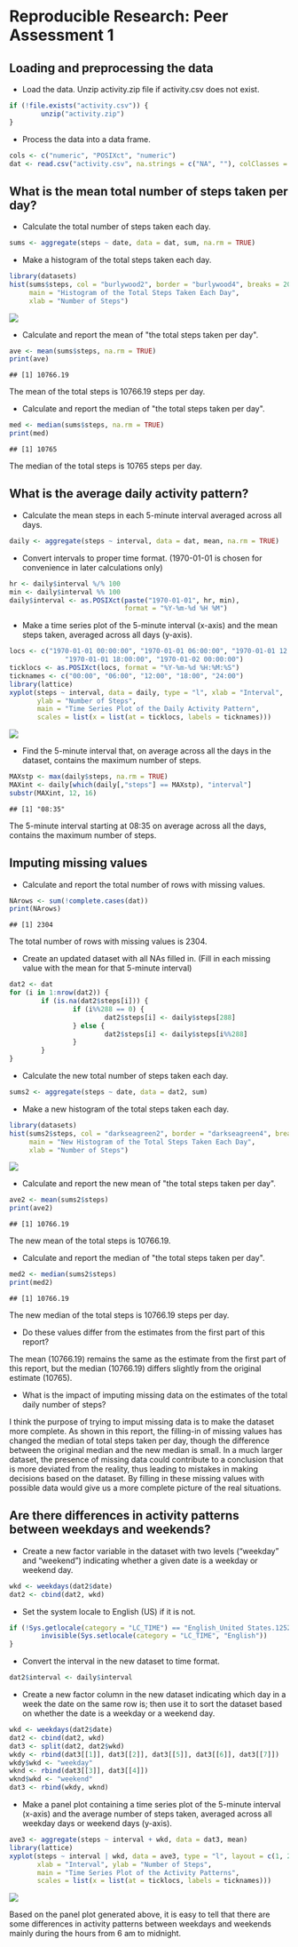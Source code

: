 # Reproducible Research: Peer Assessment 1


## Loading and preprocessing the data
- Load the data. Unzip activity.zip file if activity.csv does not exist.

```r
if (!file.exists("activity.csv")) {
        unzip("activity.zip")
}
```
- Process the data into a data frame.

```r
cols <- c("numeric", "POSIXct", "numeric")
dat <- read.csv("activity.csv", na.strings = c("NA", ""), colClasses = cols)
```

## What is the mean total number of steps taken per day?
- Calculate the total number of steps taken each day.

```r
sums <- aggregate(steps ~ date, data = dat, sum, na.rm = TRUE)
```
- Make a histogram of the total steps taken each day.

```r
library(datasets)
hist(sums$steps, col = "burlywood2", border = "burlywood4", breaks = 20,
     main = "Histogram of the Total Steps Taken Each Day", 
     xlab = "Number of Steps")
```

![](PA1_template_files/figure-html/histogram1-1.png) 

- Calculate and report the mean of "the total steps taken per day".

```r
ave <- mean(sums$steps, na.rm = TRUE)
print(ave)
```

```
## [1] 10766.19
```
The mean of the total steps is 10766.19 steps per 
day.

- Calculate and report the median of "the total steps taken per day".

```r
med <- median(sums$steps, na.rm = TRUE)
print(med)
```

```
## [1] 10765
```
The median of the total steps is 10765 steps per 
day.

## What is the average daily activity pattern?
- Calculate the mean steps in each 5-minute interval averaged across all days.

```r
daily <- aggregate(steps ~ interval, data = dat, mean, na.rm = TRUE)
```
- Convert intervals to proper time format. (1970-01-01 is chosen for 
convenience in later calculations only)

```r
hr <- daily$interval %/% 100
min <- daily$interval %% 100
daily$interval <- as.POSIXct(paste("1970-01-01", hr, min), 
                             format = "%Y-%m-%d %H %M")
```
- Make a time series plot of the 5-minute interval (x-axis) and the mean steps 
taken, averaged across all days (y-axis).

```r
locs <- c("1970-01-01 00:00:00", "1970-01-01 06:00:00", "1970-01-01 12:00:00", 
              "1970-01-01 18:00:00", "1970-01-02 00:00:00")
ticklocs <- as.POSIXct(locs, format = "%Y-%m-%d %H:%M:%S")
ticknames <- c("00:00", "06:00", "12:00", "18:00", "24:00")
library(lattice)
xyplot(steps ~ interval, data = daily, type = "l", xlab = "Interval", 
       ylab = "Number of Steps", 
       main = "Time Series Plot of the Daily Activity Pattern", 
       scales = list(x = list(at = ticklocs, labels = ticknames)))
```

![](PA1_template_files/figure-html/xyplot1-1.png) 

- Find the 5-minute interval that, on average across all the days in the dataset, 
contains the maximum number of steps.

```r
MAXstp <- max(daily$steps, na.rm = TRUE)
MAXint <- daily[which(daily[,"steps"] == MAXstp), "interval"]
substr(MAXint, 12, 16)
```

```
## [1] "08:35"
```
The 5-minute interval starting at 08:35 on average across 
all the days, contains the maximum number of steps.

## Imputing missing values
- Calculate and report the total number of rows with missing values.

```r
NArows <- sum(!complete.cases(dat))
print(NArows)
```

```
## [1] 2304
```
The total number of rows with missing values is 2304.

- Create an updated dataset with all NAs filled in. 
(Fill in each missing value with the mean for that 5-minute interval)

```r
dat2 <- dat
for (i in 1:nrow(dat2)) {
        if (is.na(dat2$steps[i])) {
                if (i%%288 == 0) {
                        dat2$steps[i] <- daily$steps[288]
                } else {
                        dat2$steps[i] <- daily$steps[i%%288]
                }
        }
}
```
- Calculate the new total number of steps taken each day.

```r
sums2 <- aggregate(steps ~ date, data = dat2, sum)
```
- Make a new histogram of the total steps taken each day.

```r
library(datasets)
hist(sums2$steps, col = "darkseagreen2", border = "darkseagreen4", breaks = 20,
     main = "New Histogram of the Total Steps Taken Each Day", 
     xlab = "Number of Steps")
```

![](PA1_template_files/figure-html/histogram2-1.png) 

- Calculate and report the new mean of "the total steps taken per day".

```r
ave2 <- mean(sums2$steps)
print(ave2)
```

```
## [1] 10766.19
```
The new mean of the total steps is 10766.19.

- Calculate and report the median of "the total steps taken per day".

```r
med2 <- median(sums2$steps)
print(med2)
```

```
## [1] 10766.19
```
The new median of the total steps is 10766.19 steps 
per day.

- Do these values differ from the estimates from the first part of this report?

The mean (10766.19) remains the same as the estimate 
from the first part of this report, 
but the median (10766.19) differs slightly from the 
original estimate (10765).

- What is the impact of imputing missing data on the estimates of the total daily 
number of steps?

I think the purpose of trying to imput missing data is to make the dataset more 
complete. As shown in this report, the filling-in of missing values has changed 
the median of total steps taken per day, though the difference between the 
original median and the new median is small. In a much larger dataset, the 
presence of missing data could contribute to a conclusion that is more deviated 
from the reality, thus leading to mistakes in making decisions based on the 
dataset. By filling in these missing values with possible data would give us a 
more complete picture of the real situations.

## Are there differences in activity patterns between weekdays and weekends?
- Create a new factor variable in the dataset with two levels (“weekday” and 
“weekend”) indicating whether a given date is a weekday or weekend day.

```r
wkd <- weekdays(dat2$date)
dat2 <- cbind(dat2, wkd)
```
- Set the system locale to English (US) if it is not.

```r
if (!Sys.getlocale(category = "LC_TIME") == "English_United States.1252") {
        invisible(Sys.setlocale(category = "LC_TIME", "English"))
}
```
- Convert the interval in the new dataset to time format.

```r
dat2$interval <- daily$interval
```
- Create a new factor column in the new dataset indicating which day in a week 
the date on the same row is; then use it to sort the dataset based on whether 
the date is a weekday or a weekend day.

```r
wkd <- weekdays(dat2$date)
dat2 <- cbind(dat2, wkd)
dat3 <- split(dat2, dat2$wkd)
wkdy <- rbind(dat3[[1]], dat3[[2]], dat3[[5]], dat3[[6]], dat3[[7]])
wkdy$wkd <- "weekday"
wknd <- rbind(dat3[[3]], dat3[[4]])
wknd$wkd <- "weekend"
dat3 <- rbind(wkdy, wknd)
```
- Make a panel plot containing a time series plot of the 5-minute interval 
(x-axis) and the average number of steps taken, averaged across all weekday days 
or weekend days (y-axis).

```r
ave3 <- aggregate(steps ~ interval + wkd, data = dat3, mean)
library(lattice)
xyplot(steps ~ interval | wkd, data = ave3, type = "l", layout = c(1, 2), 
       xlab = "Interval", ylab = "Number of Steps", 
       main = "Time Series Plot of the Activity Patterns", 
       scales = list(x = list(at = ticklocs, labels = ticknames)))
```

![](PA1_template_files/figure-html/xyplot2-1.png) 

Based on the panel plot generated above, it is easy to tell that there are 
some differences in activity patterns between weekdays and weekends mainly 
during the hours from 6 am to midnight.
